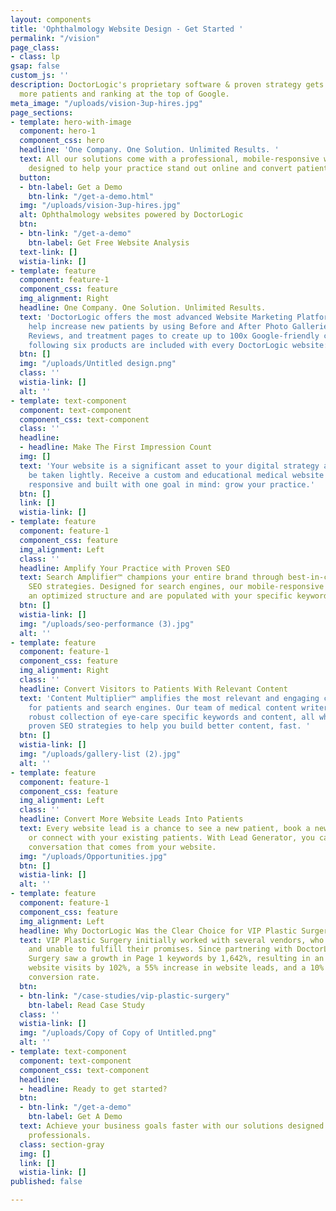 ```yaml
---
layout: components
title: 'Ophthalmology Website Design - Get Started '
permalink: "/vision"
page_class:
- class: lp
gsap: false
custom_js: ''
description: DoctorLogic's proprietary software & proven strategy gets you found by
  more patients and ranking at the top of Google.
meta_image: "/uploads/vision-3up-hires.jpg"
page_sections:
- template: hero-with-image
  component: hero-1
  component_css: hero
  headline: 'One Company. One Solution. Unlimited Results. '
  text: All our solutions come with a professional, mobile-responsive website that’s
    designed to help your practice stand out online and convert patients.
  button:
  - btn-label: Get a Demo
    btn-link: "/get-a-demo.html"
  img: "/uploads/vision-3up-hires.jpg"
  alt: Ophthalmology websites powered by DoctorLogic
  btn:
  - btn-link: "/get-a-demo"
    btn-label: Get Free Website Analysis
  text-link: []
  wistia-link: []
- template: feature
  component: feature-1
  component_css: feature
  img_alignment: Right
  headline: One Company. One Solution. Unlimited Results.
  text: 'DoctorLogic offers the most advanced Website Marketing Platform built to
    help increase new patients by using Before and After Photo Galleries, Online Patient
    Reviews, and treatment pages to create up to 100x Google-friendly content. The
    following six products are included with every DoctorLogic website:'
  btn: []
  img: "/uploads/Untitled design.png"
  class: ''
  wistia-link: []
  alt: ''
- template: text-component
  component: text-component
  component_css: text-component
  class: ''
  headline:
  - headline: Make The First Impression Count
  img: []
  text: 'Your website is a significant asset to your digital strategy and should not
    be taken lightly. Receive a custom and educational medical website that is 100%
    responsive and built with one goal in mind: grow your practice.'
  btn: []
  link: []
  wistia-link: []
- template: feature
  component: feature-1
  component_css: feature
  img_alignment: Left
  class: ''
  headline: Amplify Your Practice with Proven SEO
  text: Search Amplifier™ champions your entire brand through best-in-class medical
    SEO strategies. Designed for search engines, our mobile-responsive websites have
    an optimized structure and are populated with your specific keywords.
  btn: []
  wistia-link: []
  img: "/uploads/seo-performance (3).jpg"
  alt: ''
- template: feature
  component: feature-1
  component_css: feature
  img_alignment: Right
  class: ''
  headline: Convert Visitors to Patients With Relevant Content
  text: 'Content Multiplier™ amplifies the most relevant and engaging content pages
    for patients and search engines. Our team of medical content writers provide a
    robust collection of eye-care specific keywords and content, all while utilizing
    proven SEO strategies to help you build better content, fast. '
  btn: []
  wistia-link: []
  img: "/uploads/gallery-list (2).jpg"
  alt: ''
- template: feature
  component: feature-1
  component_css: feature
  img_alignment: Left
  class: ''
  headline: Convert More Website Leads Into Patients
  text: Every website lead is a chance to see a new patient, book a new consultation,
    or connect with your existing patients. With Lead Generator, you can manage every
    conversation that comes from your website.
  img: "/uploads/Opportunities.jpg"
  btn: []
  wistia-link: []
  alt: ''
- template: feature
  component: feature-1
  component_css: feature
  img_alignment: Left
  headline: Why DoctorLogic Was the Clear Choice for VIP Plastic Surgery
  text: VIP Plastic Surgery initially worked with several vendors, who were costly
    and unable to fulfill their promises. Since partnering with DoctorLogic, VIP Plastic
    Surgery saw a growth in Page 1 keywords by 1,642%, resulting in an increase in
    website visits by 102%, a 55% increase in website leads, and a 10% lead-to-patient
    conversion rate.
  btn:
  - btn-link: "/case-studies/vip-plastic-surgery"
    btn-label: Read Case Study
  class: ''
  wistia-link: []
  img: "/uploads/Copy of Copy of Untitled.png"
  alt: ''
- template: text-component
  component: text-component
  component_css: text-component
  headline:
  - headline: Ready to get started?
  btn:
  - btn-link: "/get-a-demo"
    btn-label: Get A Demo
  text: Achieve your business goals faster with our solutions designed for eye care
    professionals.
  class: section-gray
  img: []
  link: []
  wistia-link: []
published: false

---
```


